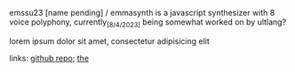 <section>

emssu23 [name pending] / emmasynth is a javascript synthesizer with 8 voice polyphony, currently<sub>[8/4/2023]</sub> being somewhat worked on by ultlang?

lorem ipsum dolor sit amet, consectetur adipisicing elit

links: [github repo](https://github.com/ultlang/synth); [the](https://ultlang.github.io/synth/syn.html)

</section>
